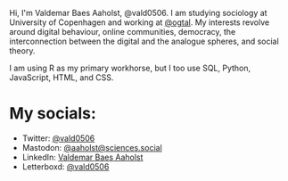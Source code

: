 Hi, I'm Valdemar Baes Aaholst, @vald0506. I am studying sociology at University of Copenhagen and working at <a href="https://github.com/ogtal">@ogtal</a>. My interests revolve around digital behaviour, online communities, democracy, the interconnection between the digital and the analogue spheres, and social theory.

I am using R as my primary workhorse, but I too use SQL, Python, JavaScript, HTML, and CSS.

<h1>My socials:</h1>

- Twitter: <a href="https://twitter.com/vald0506">@vald0506</a>
- Mastodon: <a rel="me" href="https://sciences.social/@aaholst">@aaholst<span>@</span>sciences.social</a>
- LinkedIn: <a href="https://www.linkedin.com/in/aaholst/">Valdemar Baes Aaholst</a>
- Letterboxd: <a href="https://letterboxd.com/vald0506/">@vald0506</a>
